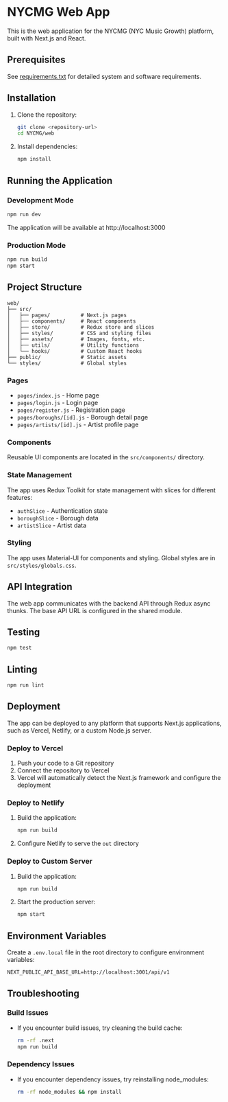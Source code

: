 # NYCMG Web App

This is the web application for the NYCMG (NYC Music Growth) platform, built with Next.js and React.

## Prerequisites

See [requirements.txt](requirements.txt) for detailed system and software requirements.

## Installation

1. Clone the repository:
   ```bash
   git clone <repository-url>
   cd NYCMG/web
   ```

2. Install dependencies:
   ```bash
   npm install
   ```

## Running the Application

### Development Mode
```bash
npm run dev
```
The application will be available at http://localhost:3000

### Production Mode
```bash
npm run build
npm start
```

## Project Structure

```
web/
├── src/
│   ├── pages/          # Next.js pages
│   ├── components/     # React components
│   ├── store/          # Redux store and slices
│   ├── styles/         # CSS and styling files
│   ├── assets/         # Images, fonts, etc.
│   ├── utils/          # Utility functions
│   └── hooks/          # Custom React hooks
├── public/             # Static assets
└── styles/             # Global styles
```

### Pages
- `pages/index.js` - Home page
- `pages/login.js` - Login page
- `pages/register.js` - Registration page
- `pages/boroughs/[id].js` - Borough detail page
- `pages/artists/[id].js` - Artist profile page

### Components
Reusable UI components are located in the `src/components/` directory.

### State Management
The app uses Redux Toolkit for state management with slices for different features:
- `authSlice` - Authentication state
- `boroughSlice` - Borough data
- `artistSlice` - Artist data

### Styling
The app uses Material-UI for components and styling. Global styles are in `src/styles/globals.css`.

## API Integration
The web app communicates with the backend API through Redux async thunks. The base API URL is configured in the shared module.

## Testing

```bash
npm test
```

## Linting

```bash
npm run lint
```

## Deployment

The app can be deployed to any platform that supports Next.js applications, such as Vercel, Netlify, or a custom Node.js server.

### Deploy to Vercel
1. Push your code to a Git repository
2. Connect the repository to Vercel
3. Vercel will automatically detect the Next.js framework and configure the deployment

### Deploy to Netlify
1. Build the application:
   ```bash
   npm run build
   ```
2. Configure Netlify to serve the `out` directory

### Deploy to Custom Server
1. Build the application:
   ```bash
   npm run build
   ```
2. Start the production server:
   ```bash
   npm start
   ```

## Environment Variables
Create a `.env.local` file in the root directory to configure environment variables:

```env
NEXT_PUBLIC_API_BASE_URL=http://localhost:3001/api/v1
```

## Troubleshooting

### Build Issues
- If you encounter build issues, try cleaning the build cache:
  ```bash
  rm -rf .next
  npm run build
  ```

### Dependency Issues
- If you encounter dependency issues, try reinstalling node_modules:
  ```bash
  rm -rf node_modules && npm install
  ```